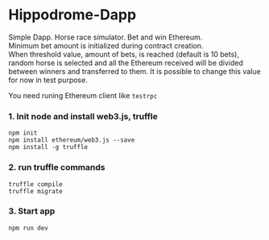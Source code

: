 # Hippodrome-Dapp
Simple Dapp. Horse race simulator. Bet and win Ethereum.    
Minimum bet amount is initialized during contract creation.  
When threshold value, amount of bets, is reached (default is 10 bets), random horse is selected and all the Ethereum received will be divided between winners and transferred to them.
It is possible to change this value for now in test purpose.  

You need runing Ethereum client like ```testrpc```

### 1. Init node and install web3.js, truffle

```
npm init  
npm install ethereum/web3.js --save
npm install -g truffle
```

### 2. run truffle commands

```
truffle compile
truffle migrate
```

### 3. Start app
```
npm run dev
```


